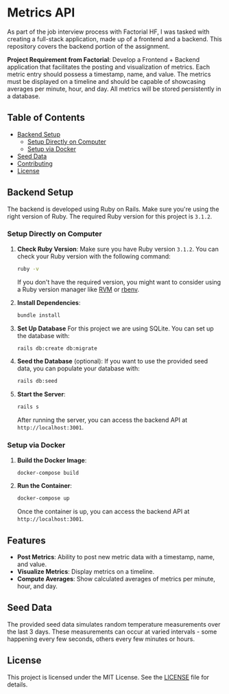# Metrics API

As part of the job interview process with Factorial HF, I was tasked with creating a full-stack application, made up of a frontend and a backend. This repository covers the backend portion of the assignment.

**Project Requirement from Factorial**:
Develop a Frontend + Backend application that facilitates the posting and visualization of metrics. Each metric entry should possess a timestamp, name, and value. The metrics must be displayed on a timeline and should be capable of showcasing averages per minute, hour, and day. All metrics will be stored persistently in a database.

## Table of Contents

- [Backend Setup](#backend-setup)
  - [Setup Directly on Computer](#setup-directly-on-computer)
  - [Setup via Docker](#setup-via-docker)
- [Seed Data](#seed-data)
- [Contributing](#contributing)
- [License](#license)

## Backend Setup

The backend is developed using Ruby on Rails. Make sure you're using the right version of Ruby. The required Ruby version for this project is `3.1.2`.

### Setup Directly on Computer

1. **Check Ruby Version**: Make sure you have Ruby version `3.1.2`. You can check your Ruby version with the following command:

   ```bash
   ruby -v
   ```

   If you don't have the required version, you might want to consider using a Ruby version manager like [RVM](https://rvm.io/) or [rbenv](https://github.com/rbenv/rbenv).

2. **Install Dependencies**:

   ```bash
   bundle install
   ```

3. **Set Up Database** For this project we are using SQLite. You can set up the database with:

   ```bash
   rails db:create db:migrate
   ```

4. **Seed the Database** (optional): If you want to use the provided seed data, you can populate your database with:

   ```bash
   rails db:seed
   ```

5. **Start the Server**:

   ```bash
   rails s
   ```

   After running the server, you can access the backend API at `http://localhost:3001`.

### Setup via Docker

1. **Build the Docker Image**:

   ```bash
   docker-compose build
   ```

2. **Run the Container**:

   ```bash
   docker-compose up
   ```

   Once the container is up, you can access the backend API at `http://localhost:3001`.

## Features

- **Post Metrics**: Ability to post new metric data with a timestamp, name, and value.
- **Visualize Metrics**: Display metrics on a timeline.
- **Compute Averages**: Show calculated averages of metrics per minute, hour, and day.

## Seed Data

The provided seed data simulates random temperature measurements over the last 3 days. These measurements can occur at varied intervals - some happening every few seconds, others every few minutes or hours.

## License

This project is licensed under the MIT License. See the [LICENSE](LICENSE) file for details.
